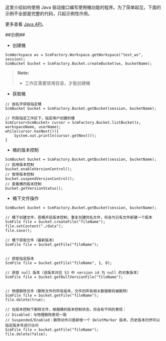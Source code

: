 这里介绍如何使用 Java 驱动接口编写使用桶功能的程序。为了简单起见，下面的示例不全部是完整的代码，只起示例性作用。 
    
更多查看 [Java API][java_api]。


##示例##
* 创建桶

```lang-javascript
ScmWorkspace ws = ScmFactory.Workspace.getWorkspace("test_ws", session);
ScmBucket bucket = ScmFactory.Bucket.createBucket(ws, bucketName);
```
>  **Note:**
> 
>  * 工作区需要禁用目录，才能创建桶

* 获取桶

```lang-javascript
// 按名字获取指定桶
ScmBucket bucket = ScmFactory.Bucket.getBucket(session, bucketName);

// 列取指定工作区下，指定用户创建的桶
ScmCursor<ScmBucket> cursor = ScmFactory.Bucket.listBucket(s, workspaceName, userName);
while(cursor.hasNext()){
    System.out.println(cursor.getNext());
}
```

* 桶的版本控制

```lang-javascript
ScmBucket bucket = ScmFactory.Bucket.getBucket(session, bucketName);
// 启用版本控制
bucket.enableVersionControl();
// 暂停版本控制
bucket.suspendVersionControl();
// 查看桶的版本控制
bucket.getVersionStatus();
```

* 桶下文件操作

```lang-javascript
ScmBucket bucket = ScmFactory.Bucket.getBucket(session, bucketName);

// 桶下创建文件，若桶开启版本控制，重复创建同名文件，将会为已有文件新建一个版本
ScmFile file = bucket.createFile("fileName");
file.setContent("./data");
file.save();

// 桶下获取文件（最新版本）
ScmFile file = bucket.getFile("fileName");


// 获取指定版本
ScmFile file = bucket.getFile("fileName", 1, 0);

// 获取 null 版本（该版本对应 S3 中 version id 为 null 的对象版本）
ScmFile file = bucket.getNullVersionFile("fileName");


// 物理删除文件（删除文件的所有版本，文件的所有相关数据都将被删除）
ScmFile file = bucket.getFile("fileName");
file.delete(true);

// 在版本控制下删除文件，根据桶的版本控制状态，将会有不同的表现：
// Disabled：与物理删除表现一致
// Suspended/Enabled：删除动作只是新增一个 DeletMarker 版本，历史版本仍然可以指定版本号进行访问
ScmFile file = bucket.getFile("fileName");
file.delete(false);
```

[java_api]:api/java/html/index.html
